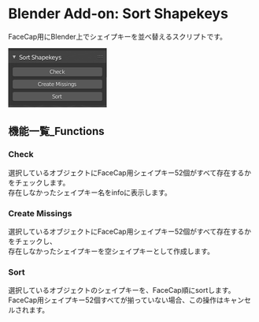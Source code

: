 # Blender Add-on: Sort Shapekeys
FaceCap用にBlender上でシェイプキーを並べ替えるスクリプトです。  

![アドオン画像](./doc/sort_shapekeys_00.jpg)

## 機能一覧_Functions  
### Check  
選択しているオブジェクトにFaceCap用シェイプキー52個がすべて存在するかをチェックします。  
存在しなかったシェイプキー名をinfoに表示します。  

### Create Missings  
選択しているオブジェクトにFaceCap用シェイプキー52個がすべて存在するかをチェックし、  
存在しなかったシェイプキーを空シェイプキーとして作成します。  

### Sort  
選択しているオブジェクトのシェイプキーを、FaceCap順にsortします。  
FaceCap用シェイプキー52個すべてが揃っていない場合、この操作はキャンセルされます。  
